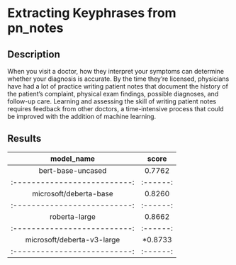 # Extracting Keyphrases from pn_notes
## Description
When you visit a doctor, how they interpret your symptoms can determine whether your diagnosis is accurate. By the time they’re licensed, physicians have had a lot of practice writing patient notes that document the history of the patient’s complaint, physical exam findings, possible diagnoses, and follow-up care. Learning and assessing the skill of writing patient notes requires feedback from other doctors, a time-intensive process that could be improved with the addition of machine learning.

## Results

| model_name                 | score  |
|:--------------------------:|:------:|
| bert-base-uncased          | 0.7762 |
|:--------------------------:|:------:|
| microsoft/deberta-base     | 0.8260 |
|:--------------------------:|:------:|
| roberta-large              | 0.8662 |
|:--------------------------:|:------:|
| microsoft/deberta-v3-large | *0.8733|
|:--------------------------:|:------:|
